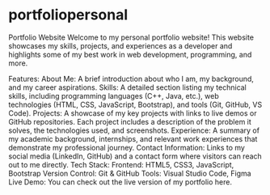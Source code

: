 # portfoliopersonal
Portfolio Website Welcome to my personal portfolio website! This website showcases my skills, projects, and experiences as a developer and highlights some of my best work in web development, programming, and more.

Features: About Me: A brief introduction about who I am, my background, and my career aspirations. Skills: A detailed section listing my technical skills, including programming languages (C++, Java, etc.), web technologies (HTML, CSS, JavaScript, Bootstrap), and tools (Git, GitHub, VS Code). Projects: A showcase of my key projects with links to live demos or GitHub repositories. Each project includes a description of the problem it solves, the technologies used, and screenshots. Experience: A summary of my academic background, internships, and relevant work experiences that demonstrate my professional journey. Contact Information: Links to my social media (LinkedIn, GitHub) and a contact form where visitors can reach out to me directly. Tech Stack: Frontend: HTML5, CSS3, JavaScript, Bootstrap Version Control: Git & GitHub Tools: Visual Studio Code, Figma Live Demo: You can check out the live version of my portfolio here.
